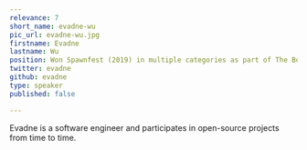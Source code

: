 ```yaml
---
relevance: 7
short_name: evadne-wu
pic_url: evadne-wu.jpg
firstname: Evadne
lastname: Wu
position: Won Spawnfest (2019) in multiple categories as part of The Bodgemasters
twitter: evadne
github: evadne
type: speaker
published: false

---
```

<p>Evadne is a software engineer and participates in open-source projects from time to time.
</p>